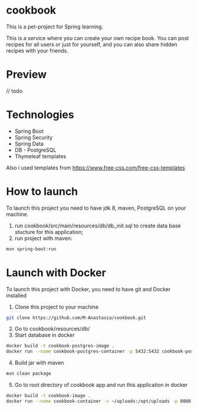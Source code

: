 # cookbook
This is a pet-project for Spring learning.

This is a service where you can create your own recipe book. You can post recipes for all users or just for yourself, and you can also share hidden recipes with your friends.

# Preview
// todo

# Technologies
* Spring Boot
* Spring Security
* Spring Data
* DB - PostgreSQL
* Thymeleaf templates

Also i used templates from https://www.free-css.com/free-css-templates
# How to launch
To launch this project you need to have jdk 8, maven, PostgreSQL on your machine.
1) run cookbook/src/main/resources/db/db_init.sql to create data base stucture for this application;
2) run project with maven: 
```sh
mvn spring-boot:run
```

# Launch with Docker
To launch this project with Docker, you need to have git and Docker installed
1) Clone this project to your machine
```sh
git clone https://github.com/M-Anastasia/cookbook.git
```
2) Go to cookbook/resources/db/
3) Start database in docker
```sh
docker build -t cookbook-postgres-image .
docker run --name cookbook-postgres-container -p 5432:5432 cookbook-postgres-image
```
4) Build jar with maven
```sh
mvn clean package
```
5) Go to root directory of cookbook app and run this application in docker
```sh
docker build -t cookbook-image .
docker run --name cookbook-container -v ~/uploads:/opt/uploads -p 8080:8080 cookbook-image
```